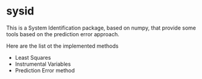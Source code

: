 # sysid

This is a System Identification package, based on numpy, that
provide some tools based on the prediction error approach.

Here are the list ot the implemented methods
- Least Squares
- Instrumental Variables
- Prediction Error method

    


